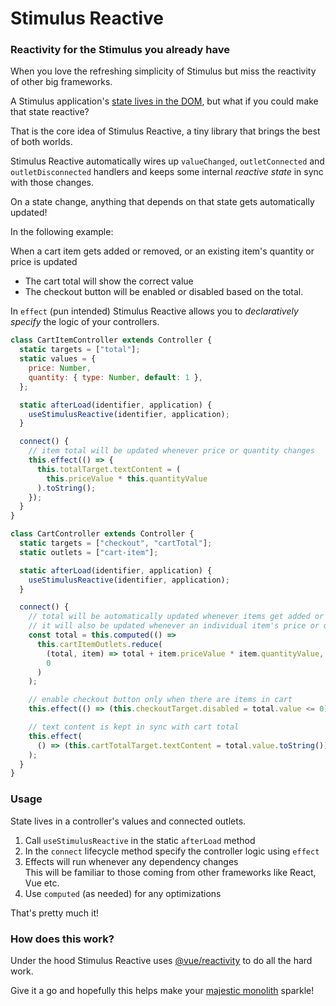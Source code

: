 # Stimulus Reactive

### Reactivity for the Stimulus you already have

When you love the refreshing simplicity of Stimulus but miss the reactivity of other big frameworks.

A Stimulus application's [state lives in the DOM](https://stimulus.hotwired.dev/handbook/managing-state), but what if you could make that state reactive?

That is the core idea of Stimulus Reactive, a tiny library that brings the best of both worlds.

Stimulus Reactive automatically wires up `valueChanged`, `outletConnected` and `outletDisconnected` handlers and keeps some internal *reactive state* in sync with those changes.

On a state change, anything that depends on that state gets automatically updated!

In the following example:

When a cart item gets added or removed, or an existing item's quantity or price is updated
- The cart total will show the correct value
- The checkout button will be enabled or disabled based on the total.

In `effect` (pun intended) Stimulus Reactive allows you to *declaratively specify* the logic of your controllers.

```js
class CartItemController extends Controller {
  static targets = ["total"];
  static values = {
    price: Number,
    quantity: { type: Number, default: 1 },
  };

  static afterLoad(identifier, application) {
    useStimulusReactive(identifier, application);
  }

  connect() {
    // item total will be updated whenever price or quantity changes
    this.effect(() => {
      this.totalTarget.textContent = (
        this.priceValue * this.quantityValue
      ).toString();
    });
  }
}

class CartController extends Controller {
  static targets = ["checkout", "cartTotal"];
  static outlets = ["cart-item"];

  static afterLoad(identifier, application) {
    useStimulusReactive(identifier, application);
  }

  connect() {
    // total will be automatically updated whenever items get added or removed
    // it will also be updated whenever an individual item's price or quantity changes!
    const total = this.computed(() =>
      this.cartItemOutlets.reduce(
        (total, item) => total + item.priceValue * item.quantityValue,
        0
      )
    );

    // enable checkout button only when there are items in cart
    this.effect(() => (this.checkoutTarget.disabled = total.value <= 0));

    // text content is kept in sync with cart total
    this.effect(
      () => (this.cartTotalTarget.textContent = total.value.toString())
    );
  }
}
```

### Usage

State lives in a controller's values and connected outlets.

1. Call `useStimulusReactive` in the static `afterLoad` method
2. In the `connect` lifecycle method specify the controller logic using `effect`
3. Effects will run whenever any dependency changes  
   This will be familiar to those coming from other frameworks like React, Vue etc.
4. Use `computed` (as needed) for any optimizations

That's pretty much it!

### How does this work?

Under the hood Stimulus Reactive uses [@vue/reactivity](https://github.com/vuejs/core/tree/main/packages/reactivity) to do all the hard work.

Give it a go and hopefully this helps make your [majestic monolith](https://m.signalvnoise.com/the-majestic-monolith-29166d022228) sparkle!